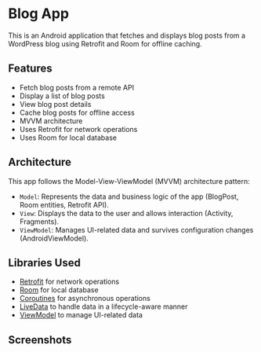 # Blog App

This is an Android application that fetches and displays blog posts from a WordPress blog using Retrofit and Room for offline caching.

## Features

- Fetch blog posts from a remote API
- Display a list of blog posts
- View blog post details
- Cache blog posts for offline access
- MVVM architecture
- Uses Retrofit for network operations
- Uses Room for local database

## Architecture

This app follows the Model-View-ViewModel (MVVM) architecture pattern:
- `Model`: Represents the data and business logic of the app (BlogPost, Room entities, Retrofit API).
- `View`: Displays the data to the user and allows interaction (Activity, Fragments).
- `ViewModel`: Manages UI-related data and survives configuration changes (AndroidViewModel).

## Libraries Used

- [Retrofit](https://square.github.io/retrofit/) for network operations
- [Room](https://developer.android.com/jetpack/androidx/releases/room) for local database
- [Coroutines](https://developer.android.com/kotlin/coroutines) for asynchronous operations
- [LiveData](https://developer.android.com/topic/libraries/architecture/livedata) to handle data in a lifecycle-aware manner
- [ViewModel](https://developer.android.com/topic/libraries/architecture/viewmodel) to manage UI-related data
## Screenshots
